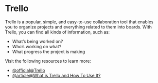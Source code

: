 # Trello

Trello is a popular, simple, and easy-to-use collaboration tool that enables you to organize projects and everything related to them into boards. With Trello, you can find all kinds of information, such as:

- What’s being worked on?
- Who’s working on what?
- What progress the project is making

Visit the following resources to learn more:

- [@official@Trello](https://trello.com/en)
- [@article@What is Trello and How To Use It?](https://www.simplilearn.com/tutorials/project-management-tutorial/what-is-trello)

